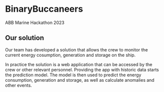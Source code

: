 # BinaryBuccaneers
ABB Marine Hackathon 2023

## Our solution

Our team has developed a solution that allows the crew to monitor the current energy cosumption, generation and storage on the ship.

In practice the solution is a web application that can be accessed by the crew or other relevant personnel. Providing the app with historic data starts the prediction model. The model is then used to predict the energy consumption, generation and storage, as well as calculate anomalies and other events.